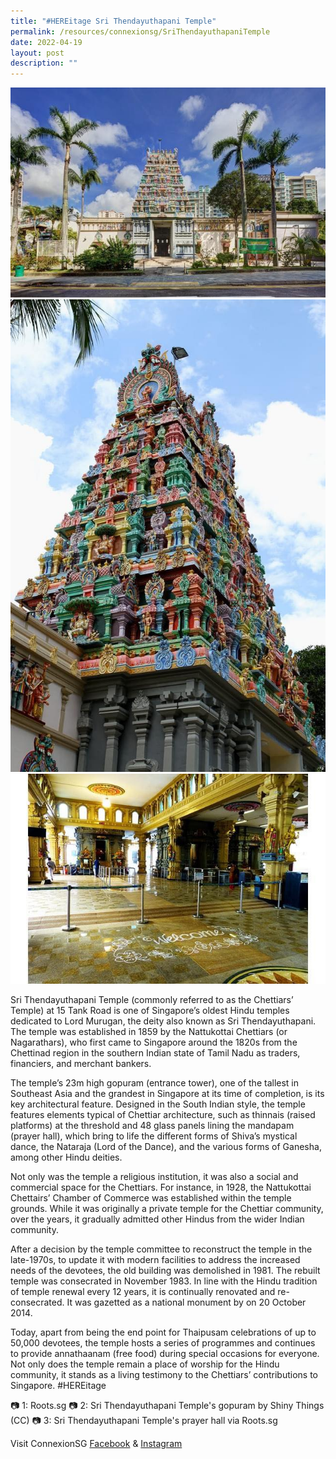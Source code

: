 ```yaml
---
title: "#HEREitage Sri Thendayuthapani Temple"
permalink: /resources/connexionsg/SriThendayuthapaniTemple
date: 2022-04-19
layout: post
description: ""
---
```

![](/images/connexionsg/2022/Sri%20Thendayuthapani%20Temple%201.jpg)
![](/images/connexionsg/2022/Sri%20Thendayuthapani%20Temple%202.jpg)
![](/images/connexionsg/2022/Sri%20Thendayuthapani%20Temple%203.jpg)

Sri Thendayuthapani Temple (commonly referred to as the Chettiars’ Temple) at 15 Tank Road is one of Singapore’s oldest Hindu temples dedicated to Lord Murugan, the deity also known as Sri Thendayuthapani. The temple was established in 1859 by the Nattukottai Chettiars (or Nagarathars), who first came to Singapore around the 1820s from the Chettinad region in the southern Indian state of Tamil Nadu as traders, financiers, and merchant bankers.

The temple’s 23m high gopuram (entrance tower), one of the tallest in Southeast Asia and the grandest in Singapore at its time of completion, is its key architectural feature. Designed in the South Indian style, the temple features elements typical of Chettiar architecture, such as thinnais (raised platforms) at the threshold and 48 glass panels lining the mandapam (prayer hall), which bring to life the different forms of Shiva’s mystical dance, the Nataraja (Lord of the Dance), and the various forms of Ganesha, among other Hindu deities.

Not only was the temple a religious institution, it was also a social and commercial space for the Chettiars. For instance, in 1928, the Nattukottai Chettairs’ Chamber of Commerce was established within the temple grounds. While it was originally a private temple for the Chettiar community, over the years, it gradually admitted other Hindus from the wider Indian community.

After a decision by the temple committee to reconstruct the temple in the late-1970s, to update it with modern facilities to address the increased needs of the devotees, the old building was demolished in 1981. The rebuilt temple was consecrated in November 1983. In line with the Hindu tradition of temple renewal every 12 years, it is continually renovated and re-consecrated. It was gazetted as a national monument by on 20 October 2014.

Today, apart from being the end point for Thaipusam celebrations of up to 50,000 devotees, the temple hosts a series of programmes and continues to provide annathaanam (free food) during special occasions for everyone. Not only does the temple remain a place of worship for the Hindu community, it stands as a living testimony to the Chettiars’ contributions to Singapore. #HEREitage


📷 1: Roots.sg
📷 2: Sri Thendayuthapani Temple's gopuram by Shiny Things (CC)
📷 3: Sri Thendayuthapani Temple's prayer hall via Roots.sg

Visit ConnexionSG [Facebook](https://www.facebook.com/ConnexionSG) & [Instagram](https://www.instagram.com/connexionsg/)